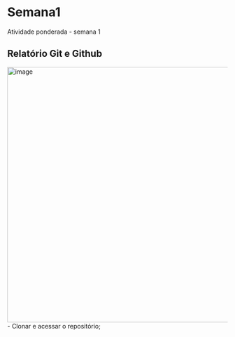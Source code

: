 # Semana1
Atividade ponderada - semana 1

## Relatório Git e Github 
<img width="582" alt="image" src="https://github.com/eduardagnz/Semana1/assets/99493861/d3e7f4b6-9b41-4499-8b7c-b90ed96529d0">
<br>
- Clonar e acessar o repositório;
